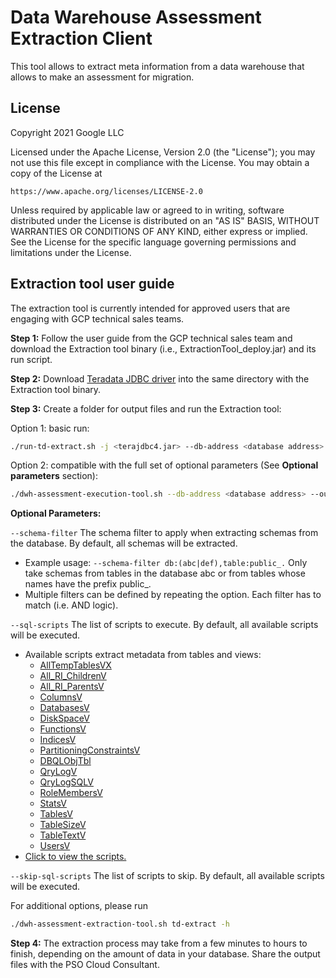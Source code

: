 # Data Warehouse Assessment Extraction Client

This tool allows to extract meta information from a data warehouse that allows
to make an assessment for migration.

## License

Copyright 2021 Google LLC

Licensed under the Apache License, Version 2.0 (the "License");
you may not use this file except in compliance with the License.
You may obtain a copy of the License at

    https://www.apache.org/licenses/LICENSE-2.0

Unless required by applicable law or agreed to in writing, software
distributed under the License is distributed on an "AS IS" BASIS,
WITHOUT WARRANTIES OR CONDITIONS OF ANY KIND, either express or implied.
See the License for the specific language governing permissions and
limitations under the License.

## Extraction tool user guide
The extraction tool is currently intended for approved users that are engaging
with GCP technical sales teams.

**Step 1:** Follow the user guide from the GCP technical sales team and download
the Extraction tool binary (i.e., ExtractionTool_deploy.jar) and its run script.

**Step 2:** Download [Teradata JDBC driver](https://downloads.teradata.com/download/connectivity/jdbc-driver) into the same directory with the Extraction tool binary.

**Step 3:** Create a folder for output files and run the Extraction tool:

Option 1: basic run:
```bash
./run-td-extract.sh -j <terajdbc4.jar> --db-address <database address> --output <output path> --db-user <db user>
```
Option 2: compatible with the full set of optional parameters (See **Optional parameters** section):
```bash
./dwh-assessment-execution-tool.sh --db-address <database address> --output <output path> --db-user <db user>
```

**Optional Parameters:**

`--schema-filter`  The schema filter to apply when extracting schemas from the database. By default, all schemas will be extracted.
- Example usage: `--schema-filter db:(abc|def),table:public_.`
  Only take schemas from tables in the database abc or from tables whose names have the prefix public_.
- Multiple filters can be defined by repeating the option. Each filter has to match (i.e. AND logic).

`--sql-scripts`  The list of scripts to execute. By default, all available scripts will be executed.
- Available scripts extract metadata from tables and views:
  - [AllTempTablesVX](https://docs.teradata.com/r/oiS9ixs2ypIQvjTUOJfgoA/FVKCCZtalFF_UOT2PcPfrA)
  - [All_RI_ChildrenV](https://docs.teradata.com/r/oiS9ixs2ypIQvjTUOJfgoA/CDg3b4d71cfITbRjAAQM5Q)
  - [All_RI_ParentsV](https://docs.teradata.com/r/oiS9ixs2ypIQvjTUOJfgoA/KjM9MSv3K5G5Q_gCTNtGZw)
  - [ColumnsV](https://docs.teradata.com/r/oiS9ixs2ypIQvjTUOJfgoA/fQ8NslP6DDESV0ZiODLlIw)
  - [DatabasesV](https://docs.teradata.com/r/oiS9ixs2ypIQvjTUOJfgoA/GqTx8VuBIkfaC4fso9f5cw)
  - [DiskSpaceV](https://docs.teradata.com/r/oiS9ixs2ypIQvjTUOJfgoA/ZhJCNhtQ1i4llpxKkYn7eA)
  - [FunctionsV](https://docs.teradata.com/r/oiS9ixs2ypIQvjTUOJfgoA/hx9hvPb9EvS6TP9Ta2PUzQ)
  - [IndicesV](https://docs.teradata.com/r/oiS9ixs2ypIQvjTUOJfgoA/qkWdqMUH7HZaIkY_pSQUng)
  - [PartitioningConstraintsV](https://docs.teradata.com/r/oiS9ixs2ypIQvjTUOJfgoA/G5eOtdk_Z5xjAgAderQlQg)
  - [DBQLObjTbl](https://docs.teradata.com/r/B7Lgdw6r3719WUyiCSJcgw/eOMXq~u5PwRV5GrooD6_9A)
  - [QryLogV](https://docs.teradata.com/r/oiS9ixs2ypIQvjTUOJfgoA/sT8ifzajeQ9jMx7ciiu1dA)
  - [QryLogSQLV](https://docs.teradata.com/r/oiS9ixs2ypIQvjTUOJfgoA/SQqDiRkDlOLYNSZ4dBRIGQ)
  - [RoleMembersV](https://docs.teradata.com/r/oiS9ixs2ypIQvjTUOJfgoA/y5EHNeWIu1uFk5714KHTaw)
  - [StatsV](https://docs.teradata.com/r/oiS9ixs2ypIQvjTUOJfgoA/nLsDT6mdwnn1QrOG35ttMw)
  - [TablesV](https://docs.teradata.com/r/oiS9ixs2ypIQvjTUOJfgoA/JKGDTOsfv6_gr8wswcE9eA)
  - [TableSizeV](https://docs.teradata.com/r/oiS9ixs2ypIQvjTUOJfgoA/qQd_5O6fT0QrDcSfDEZj~Q)
  - [TableTextV](https://docs.teradata.com/r/oiS9ixs2ypIQvjTUOJfgoA/h0HJktc4jYAtjKjVExdjUw)
  - [UsersV](https://docs.teradata.com/r/oiS9ixs2ypIQvjTUOJfgoA/rES2eYXMN2IBoFBIPIWz0Q)
- [Click to view the scripts.](src/java/com/google/cloud/bigquery/dwhassessment/extractiontool/dbscripts)

`--skip-sql-scripts` The list of scripts to skip. By default, all available scripts will be executed.

For additional options, please run
```bash
./dwh-assessment-extraction-tool.sh td-extract -h
```

**Step 4:** The extraction process may take from a few minutes to hours to finish,
depending on the amount of data in your database. Share the output files with
the PSO Cloud Consultant.